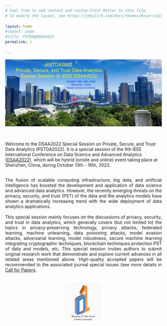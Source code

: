 ```yaml
---
# Feel free to add content and custom Front Matter to this file.
# To modify the layout, see https://jekyllrb.com/docs/themes/#overriding-theme-defaults

layout: home
#layout: page
#title: PSTDA@DSAA2022
permalink: /

---
```

<!-- ![banner image](shenzhen.jpeg) -->
<p align="center">
	<img src="figures/shenzhen.jpeg" width="750">
</p>

<br/>

Welcome to the DSAA2022 Special Session on Private, Secure, and Trust Data Analytics (PSTDA2022). It is a special session of the 9th IEEE International Conference on Data Science and Advanced Analytics ([DSAA2022](http://dsaa2022.dsaa.co)), which will be hybrid (onsite and online) event taking place at Shenzhen, China, during October 13th - 16th, 2022.

<br/>

<div style="text-align: justify"> The fusion of scalable computing infrastructure, big data, and artificial intelligence has boosted the development and application of data science and advanced data analytics. However, the recently emerging threats on the privacy, security, and trust (PST) of the data and the analytics models have shown a dramatically increasing trend with the wide deployment of data analytics applications. </div> 

<br/>

<div style="text-align: justify"> This special session mainly focuses on the discussions of privacy, security, and trust in data analytics, which generally covers (but not limited to) the topics in privacy-preserving technology, privacy attacks, federated learning, machine unlearning, data poisoning attacks, model evasion attacks, adversarial learning, model robustness, secure machine learning integrating cryptographic techniques, blockchain techniques protection PST of data and models, etc. This special session invites authors to submit original research work that demonstrate and explore current advances in all related areas mentioned above. High-quality accepted papers will be recommended to the associated journal special issues (see more details in <a href="https://xuyun-zhang.github.io/pstda2022/cfp/">Call for Papers</a>. </div>

<br/>

<p align="center">
	<img src="figures/01-data.jpg" width="120">
</p>
